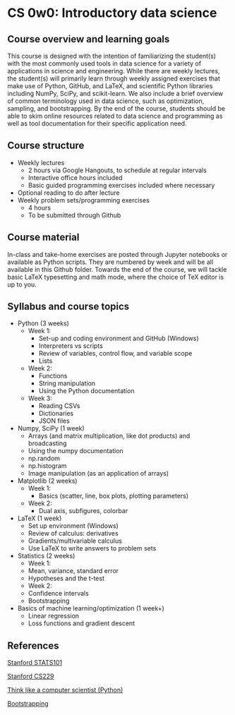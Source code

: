 # CS 0w0: Introductory data science

## Course overview and learning goals

This course is designed with the intention of familiarizing the student(s) with the most commonly used tools in data science for a variety of applications in science and engineering. While there are weekly lectures, the student(s) will primarily learn through weekly assigned exercises that make use of Python, GitHub, and LaTeX, and scientific Python libraries including NumPy, SciPy, and scikit-learn. We also include a brief overview of common terminology used in data science, such as optimization, sampling, and bootstrapping. By the end of the course, students should be able to skim online resources related to data science and programming as well as tool documentation for their specific application need.

## Course structure
- Weekly lectures
    - 2 hours via Google Hangouts, to schedule at regular intervals
    - Interactive office hours included
    - Basic guided programming exercises included where necessary
- Optional reading to do after lecture
- Weekly problem sets/programming exercises
    - 4 hours
    - To be submitted through Github

## Course material
In-class and take-home exercises are posted through Jupyter notebooks or available as Python scripts. They are numbered by week and will be all available in this Github folder. Towards the end of the course, we will tackle basic LaTeX typesetting and math mode, where the choice of TeX editor is up to you. 

## Syllabus and course topics
- Python (3 weeks)
    - Week 1:
        - Set-up and coding environment and GitHub (Windows)
        - Interpreters vs scripts
        - Review of variables, control flow, and variable scope
        - Lists
    - Week 2:
        - Functions
        - String manipulation
        - Using the Python documentation
    - Week 3:
        - Reading CSVs
        - Dictionaries
        - JSON files
- Numpy, SciPy (1 week)
    - Arrays (and matrix multiplication, like dot products) and broadcasting
    - Using the numpy documentation
    - np.random
    - np.histogram
    - Image manipulation (as an application of arrays)
- Matplotlib (2 weeks)
    - Week 1:
        - Basics (scatter, line, box plots, plotting parameters)
    - Week 2:
        - Dual axis, subfigures, colorbar
- LaTeX (1 week)
    - Set up environment (Windows)
    - Review of calculus: derivatives
    - Gradients/multivariable calculus
    - Use LaTeX to write answers to problem sets
- Statistics (2 weeks)
    - Week 1:
    - Mean, variance, standard error
    - Hypotheses and the t-test
    - Week 2:
    - Confidence intervals
    - Bootstrapping
- Basics of machine learning/optimization (1 week+)
    - Linear regression
    - Loss functions and gradient descent

## References
[Stanford STATS101](https://web.stanford.edu/class/stats101/)

[Stanford CS229](http://cs229.stanford.edu/syllabus.html)

[Think like a computer scientist (Python)](http://interactivepython.org/runestone/static/thinkcspy/index.html)

[Bootstrapping](http://galton.uchicago.edu/~eichler/stat24600/Handouts/bootstrap.pdf)
